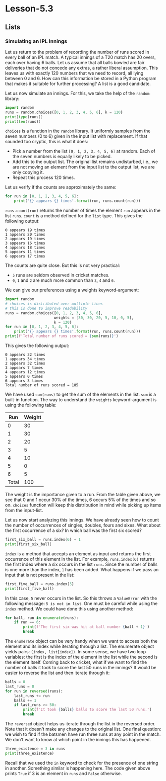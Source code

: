 # Lesson-5.3

## Lists

### Simulating an IPL Innings

Let us return to the problem of recording the number of runs scored in every ball of an IPL match. A typical innings of a T20 match has 20 overs, each over having 6 balls. Let us assume that all balls bowled are fair deliveries that do not concede any extras, a rather liberal assumption. This leaves us with exactly 120 numbers that we need to record, all lying between 0 and 6. How can this information be stored in a Python program that makes it suitable for further processing? A list is a good candidate.

Let us now simulate an innings. For this, we take the help of the `random` library:

```python
import random
runs = random.choices([0, 1, 2, 3, 4, 5, 6], k = 120)
print(type(runs))
print(len(runs))
```

`choices` is a function in the `random` library. It uniformly samples from the seven numbers (0 to 6) given in the input list with replacement. If that sounded too cryptic, this is what it does:

- Pick a number from the list `[0, 1, 2, 3, 4, 5, 6]` at random.  Each of the seven numbers is equally likely to be picked.
- Add this to the output list. The original list remains undisturbed, i.e., we are not moving an element from the input list to the output list, we are only copying it.
- Repeat this process 120 times.

Let us verify if the counts are approximately the same:

```python
for run in [0, 1, 2, 3, 4, 5, 6]:
    print('{} appears {} times'.format(run, runs.count(run)))
```

`runs.count(run)` returns the number of times the element `run` appears in the list `runs`. `count` is a method defined for the `list` type. This gives the following output:

```
0 appears 19 times
1 appears 20 times
2 appears 19 times
3 appears 16 times
4 appears 18 times
5 appears 11 times
6 appears 17 times
```

The counts are quite close. But this is not very practical:

- `5` runs are seldom observed in cricket matches.
- `0`, `1` and `2` are much more common than `3`, `4` and `6`.

We can give our preferences using a weights keyword-argument:

```python
import random
# choices is distributed over multiple lines
# this is done to improve readability
runs = random.choices([0, 1, 2, 3, 4, 5, 6], 
                      weights = [30, 30, 20, 5, 10, 0, 5], 
                      k = 120)
for run in [0, 1, 2, 3, 4, 5, 6]:
    print('{} appears {} times'.format(run, runs.count(run)))
print(f'Total number of runs scored = {sum(runs)}')
```

This gives the following output:

```
0 appears 32 times
1 appears 34 times
2 appears 32 times
3 appears 7 times
4 appears 12 times
5 appears 0 times
6 appears 3 times
Total number of runs scored = 185
```

We have used `sum(runs)` to get the sum of the elements in the list. `sum` is a built-in function. The way to understand the `weights` keyword-argument is using the following table:

| Run   | Weight |
| ----- | ------ |
| 0     | 30     |
| 1     | 30     |
| 2     | 20     |
| 3     | 5      |
| 4     | 10     |
| 5     | 0      |
| 6     | 5      |
| Total | 100    |

The weight is the importance given to a run. From the table given above, we see that 0 and 1 occur 30% of the times, 6 occurs 5% of the times and so on. `choices` function will keep this distribution in mind while picking up items from the input-list.

Let us now start analyzing this innings. We have already seen how to count the number of occurrences of singles, doubles, fours and sixes. What about the first occurrence of a six? In which ball was the first six scored?

```python
first_six_ball = runs.index(6) + 1
print(first_six_ball)
```

`index` is a method that accepts an element as input and returns the first occurrence of this element in the list. For example, `runs.index(6)` returns the first index where a six occurs  in the list `runs`. Since the number of balls is one more than the index,  `1` has been added. What happens if we pass an input that is not present in the list:

```python
first_five_ball = runs.index(5)
print(first_five_ball)
```

In this case, `5` never occurs in the list. So this throws a `ValueError` with the following message: `5 is not in list`. One must be careful while using the `index` method. We could have done this using another method:

```python
for ball, run in enumerate(runs):
    if run == 6:
        print(f'The first six was hit at ball number {ball + 1}')
        break
```

The `enumerate` object can be very handy when we want to access both the element and its index while iterating through a list. The enumerate object yields pairs: `(index, list[index])`. In some sense, we have two loop variables: the first is the index of the element in the list while the second is the element itself. Coming back to cricket, what if we want to find the number of balls it took to score the last 50 runs in the innings? It would be easier to reverse the list and then iterate through it:

```python
balls = 0
last_runs = 0
for run in reversed(runs):
    last_runs += run
    balls += 1
    if last_runs >= 50:
        print(f'It took {balls} balls to score the last 50 runs.')
        break
```

The `reversed` object helps us iterate through the list in the reversed order. Note that it doesn't make any changes to the original list. One final question: we wish to find if the batsmen have run three runs at any point in the match. We don't want to know at which point in the innings this has happened.

```python
three_existence = 3 in runs
print(three_existence)
```

Recall that we used the `in` keyword to check for the presence of one string in another. Something similar is happening here. The code given above prints `True` if 3 is an element in `runs` and `False` otherwise.